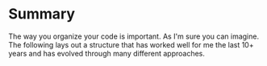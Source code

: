 # Summary

The way you organize your code is important. As I'm sure you can imagine. The following lays out a structure that has worked well for me the last 10+ years and has evolved through many different approaches.

